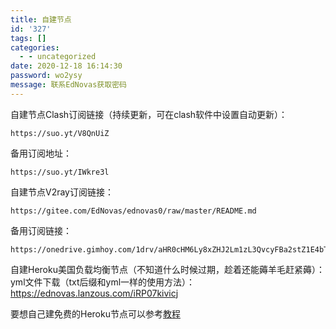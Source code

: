 ```yaml
---
title: 自建节点
id: '327'
tags: []
categories:
  - - uncategorized
date: 2020-12-18 16:14:30
password: wo2ysy
message: 联系EdNovas获取密码
---
```


自建节点Clash订阅链接（持续更新，可在clash软件中设置自动更新）：
```
https://suo.yt/V8QnUiZ
```
备用订阅地址：
```
https://suo.yt/IWkre3l
```
自建节点V2ray订阅链接：
```
https://gitee.com/EdNovas/ednovas0/raw/master/README.md
```
备用订阅链接：
```
https://onedrive.gimhoy.com/1drv/aHR0cHM6Ly8xZHJ2Lm1zL3QvcyFBa2stZ1E4bTNIRFFrRDUyamIxclZ5NEpSWHNsP2U9aWlRckl4
```

自建Heroku美国负载均衡节点（不知道什么时候过期，趁着还能薅羊毛赶紧薅）：
yml文件下载（txt后缀和yml一样的使用方法）：
https://ednovas.lanzous.com/iRP07kivicj

要想自己建免费的Heroku节点可以参考[教程](/2021/01/04/heroku/)